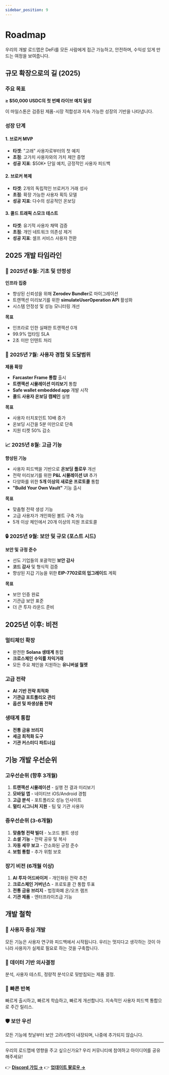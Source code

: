 ```yaml
---
sidebar_position: 9
---
```


# Roadmap

우리의 개발 로드맵은 DeFi를 모든 사람에게 접근 가능하고, 안전하며, 수익성 있게 만드는 여정을
보여줍니다.

## 규모 확장으로의 길 (2025)

### 주요 목표

**≥ $50,000 USDC의 첫 번째 라이브 예치 달성**

이 마일스톤은 검증된 제품-시장 적합성과 지속 가능한 성장의 기반을 나타냅니다.

### 성장 단계

#### 1. **브로커 MVP**

- **타겟**: "고래" 사용자로부터의 첫 예치
- **초점**: 고가치 사용자와의 가치 제안 증명
- **성공 지표**: $50K+ 단일 예치, 긍정적인 사용자 피드백

#### 2. **브로커 복제**

- **타겟**: 2개의 독립적인 브로커가 거래 성사
- **초점**: 확장 가능한 사용자 획득 모델
- **성공 지표**: 다수의 성공적인 온보딩

#### 3. **콜드 트래픽 스모크 테스트**

- **타겟**: 유기적 사용자 채택 검증
- **초점**: 개인 네트워크 의존성 제거
- **성공 지표**: 셀프 서비스 사용자 전환

## 2025 개발 타임라인

### 🔧 **2025년 6월: 기초 및 안정성**

**인프라 집중**

- 향상된 신뢰성을 위해 **Zerodev Bundler**로 마이그레이션
- 트랜잭션 미리보기를 위한 **simulateUserOperation API** 활성화
- 시스템 안정성 및 성능 모니터링 개선

**목표**

- 인프라로 인한 실패한 트랜잭션 0개
- 99.9% 업타임 SLA
- 2초 미만 인텐트 처리

### 🚀 **2025년 7월: 사용자 경험 및 도달범위**

**제품 확장**

- **Farcaster Frame 통합** 출시
- **트랜잭션 시뮬레이션 미리보기** 통합
- **Safe wallet embedded app** 개발 시작
- **콜드 사용자 온보딩 캠페인** 실행

**목표**

- 사용자 터치포인트 10배 증가
- 온보딩 시간을 5분 미만으로 단축
- 지원 티켓 50% 감소

### 📈 **2025년 8월: 고급 기능**

**향상된 기능**

- 사용자 피드백을 기반으로 **온보딩 플로우** 개선
- 전략 미리보기를 위한 **P&L 시뮬레이션 UI** 추가
- 다양화를 위한 **5개 이상의 새로운 프로토콜** 통합
- **"Build Your Own Vault"** 기능 출시

**목표**

- 맞춤형 전략 생성 기능
- 고급 사용자가 개인화된 볼트 구축 가능
- 5개 이상 체인에서 20개 이상의 지원 프로토콜

### 🔒 **2025년 9월: 보안 및 규모 (포스트 시드)**

**보안 및 규정 준수**

- 선도 기업들의 포괄적인 **보안 감사**
- **코드 감사** 및 형식적 검증
- 향상된 지갑 기능을 위한 **EIP-7702로의 업그레이드** 계획

**목표**

- 보안 인증 완료
- 기관급 보안 표준
- 더 큰 투자 라운드 준비

## 2025년 이후: 비전

### 멀티체인 확장

- 완전한 **Solana 생태계** 통합
- **크로스체인 수익률 차익거래**
- 모든 주요 체인을 지원하는 **유니버설 월렛**

### 고급 전략

- **AI 기반 전략 최적화**
- **기관급 포트폴리오 관리**
- **옵션 및 파생상품 전략**

### 생태계 통합

- **전통 금융 브리지**
- **세금 최적화 도구**
- **기관 커스터디 파트너십**

## 기능 개발 우선순위

### 고우선순위 (향후 3개월)

1. **트랜잭션 시뮬레이션** - 실행 전 결과 미리보기
2. **모바일 앱** - 네이티브 iOS/Android 경험
3. **고급 분석** - 포트폴리오 성능 인사이트
4. **멀티 시그니처 지원** - 팀 및 기관 사용자

### 중우선순위 (3-6개월)

1. **맞춤형 전략 빌더** - 노코드 볼트 생성
2. **소셜 기능** - 전략 공유 및 복사
3. **자동 세무 보고** - 간소화된 규정 준수
4. **보험 통합** - 추가 위험 보호

### 장기 비전 (6개월 이상)

1. **AI 투자 어드바이저** - 개인화된 전략 추천
2. **크로스체인 거버넌스** - 프로토콜 간 통합 투표
3. **전통 금융 브리지** - 법정화폐 온/오프 램프
4. **기관 제품** - 엔터프라이즈급 기능

## 개발 철학

### 🎯 **사용자 중심 개발**

모든 기능은 사용자 연구와 피드백에서 시작됩니다. 우리는 멋지다고 생각하는 것이 아니라 사용자가
실제로 필요로 하는 것을 구축합니다.

### 🔬 **데이터 기반 의사결정**

분석, 사용자 테스트, 정량적 분석으로 뒷받침되는 제품 결정.

### 🚀 **빠른 반복**

빠르게 출시하고, 빠르게 학습하고, 빠르게 개선합니다. 지속적인 사용자 피드백 통합으로 주간 릴리스.

### 🛡️ **보안 우선**

모든 기능에 첫날부터 보안 고려사항이 내장되며, 나중에 추가되지 않습니다.

---

우리의 로드맵에 영향을 주고 싶으신가요? 우리 커뮤니티에 참여하고 아이디어를 공유해주세요!

👉 **[Discord 가입 →](https://discord.gg/zap-pilot)** 👉
**[업데이트 팔로우 →](https://twitter.com/zappilot)**
